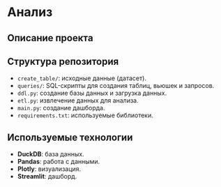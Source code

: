 # Анализ

## Описание проекта


## Структура репозитория
- `create_table/`: исходные данные (датасет).
- `queries/`: SQL-скрипты для создания таблиц, вьюшек и запросов.
- `ddl.py`: создание базы данных и загрузка данных.
- `etl.py`: извлечение данных для анализа.
- `main.py`: создание дашборда.
- `requirements.txt`: используемые библиотеки.

## Используемые технологии
- **DuckDB**: база данных.
- **Pandas**: работа с данными.
- **Plotly**: визуализация.
- **Streamlit**: дашборд.

